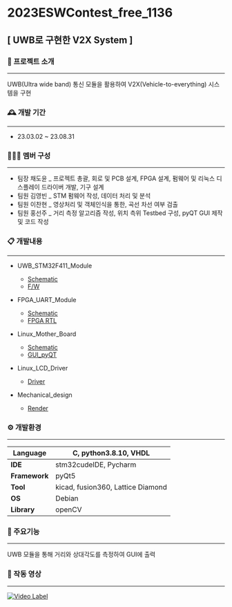 # 2023ESWContest_free_1136


## [ UWB로 구현한 V2X System ]

### 🚙 프로젝트 소개
------
UWB(Ultra wide band) 통신 모듈을 활용하여 V2X(Vehicle-to-everything) 시스템을 구현

### 🕰️ 개발 기간
------
* 23.03.02 ~ 23.08.31

### 🧑‍🤝‍🧑 멤버 구성
------
- 팀장  채도윤 _ 프로젝트 총괄, 회로 및 PCB 설계, FPGA 설계, 펌웨어 및 리눅스 디스플레이 드라이버 개발, 기구 설계
- 팀원  김영빈 _ STM 펌웨어 작성, 데이터 처리 및 분석
- 팀원  이찬현 _ 영상처리 및 객체인식을 통한, 곡선 차선 여부 검출
- 팀원  홍선주 _ 거리 측정 알고리즘 작성, 위치 측위 Testbed 구성, pyQT GUI 제작 및 코드 작성



### 📋 개발내용
------
* UWB_STM32F411_Module
  - [Schematic](https://github.com/UWBV2Xsystem/2023ESWContest_free_1136/blob/main/UWB_STM32_Module/Schematic.pdf)
  - [F/W](https://github.com/UWBV2Xsystem/2023ESWContest_free_1136/tree/main/F:W)  

* FPGA_UART_Module
  - [Schematic](https://github.com/UWBV2Xsystem/2023ESWContest_free_1136/blob/main/FPGA_UART_Module/Schematic.pdf)
  - [FPGA RTL](https://github.com/UWBV2Xsystem/2023ESWContest_free_1136/tree/main/FPGA_VHDL)

* Linux_Mother_Board
  - [Schematic](https://github.com/UWBV2Xsystem/2023ESWContest_free_1136/blob/main/Linux_Mother_Board/Schematic.pdf)
  - [GUI_pyQT](https://github.com/UWBV2Xsystem/2023ESWContest_free_1136/tree/main/pyQT)
 
* Linux_LCD_Driver
  - [Driver](https://github.com/UWBV2Xsystem/2023ESWContest_free_1136/tree/main/Linux_LCD_Driver)
 
* Mechanical_design
  - [Render](https://github.com/UWBV2Xsystem/2023ESWContest_free_1136/tree/main/Mechanical_design)



### ⚙️ 개발환경
------
| **Language**    | C, python3.8.10, VHDL |
| ------ | ------ |
| **IDE**         | stm32cudeIDE, Pycharm |
| **Framework**   | pyQt5 |
| **Tool**        | kicad, fusion360, Lattice Diamond |
| **OS**          | Debian |
| **Library**     | openCV |


### 📌 주요기능
------
UWB 모듈을 통해 거리와 상대각도를 측정하여 GUI에 출력




### 🎥 작동 영상
------
[![Video Label](http://img.youtube.com/vi/2-DkrryEUOI/0.jpg)](https://youtu.be/2-DkrryEUOI)








